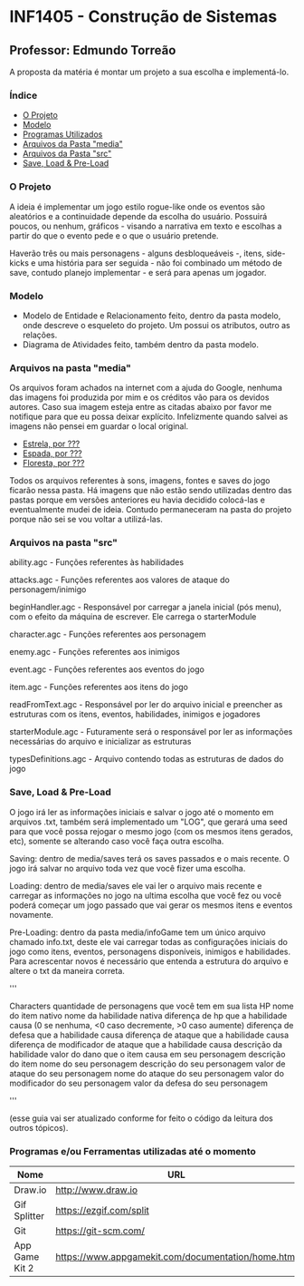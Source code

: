 ﻿# INF1405 - Construção de Sistemas
## Professor: Edmundo Torreão

A proposta da matéria é montar um projeto a sua escolha e implementá-lo.

### Índice

 * [ O Projeto ](https://github.com/stephaniefay/inf1405#o-projeto)
 * [ Modelo ](https://github.com/stephaniefay/inf1405#modelo)
 * [ Programas Utilizados ](https://github.com/stephaniefay/inf1405#programas-eou-ferramentas-utilizadas-at%C3%A9-o-momento)
 * [ Arquivos da Pasta "media" ](https://github.com/stephaniefay/inf1405#arquivos-na-pasta-media)
 * [ Arquivos da Pasta "src" ](https://github.com/stephaniefay/inf1405#arquivos-na-pasta-src)
 * [ Save, Load & Pre-Load ]()

### O Projeto

A ideia é implementar um jogo estilo rogue-like onde os eventos são aleatórios e a continuidade depende da escolha do usuário. Possuirá poucos, ou nenhum, gráficos - visando a narrativa em texto e escolhas a partir do que o evento pede e o que o usuário pretende.

Haverão três ou mais personagens - alguns desbloqueáveis -, itens, side-kicks e uma história para ser seguida - não foi combinado um método de save, contudo planejo implementar - e será para apenas um jogador.

### Modelo

* Modelo de Entidade e Relacionamento feito, dentro da pasta modelo, onde descreve o esqueleto do projeto. Um possui os atributos, outro as relações.
* Diagrama de Atividades feito, também dentro da pasta modelo.

### Arquivos na pasta "media"

Os arquivos foram achados na internet com a ajuda do Google, nenhuma das imagens foi produzida por mim e os créditos vão para os devidos autores. Caso sua imagem esteja entre as citadas abaixo por favor me notifique para que eu possa deixar explícito. Infelizmente quando salvei as imagens não pensei em guardar o local original.

* [Estrela, por ???](http://static.tumblr.com/4df6c4cc48c95faa5cbcc14a01828a3a/qv6xy8l/kw3oetlc2/tumblr_static_4qezimh2iiasgogco0w0kcogk.gif)
* [Espada, por ???]( http://pixeljoint.com/files/icons/full/magic_sword.gif )
* [Floresta, por ???](http://www.animated-gifs.eu/category_nature/landscapes-forests/0016.gif)

Todos os arquivos referentes à sons, imagens, fontes e saves do jogo ficarão nessa pasta. Há imagens que não estão sendo utilizadas dentro das pastas porque em versões anteriores eu havia decidido colocá-las e eventualmente mudei de ideia. Contudo permaneceram na pasta do projeto porque não sei se vou voltar a utilizá-las.

### Arquivos na pasta "src"

ability.agc - Funções referentes às habilidades

attacks.agc - Funções referentes aos valores de ataque do personagem/inimigo

beginHandler.agc - Responsável por carregar a janela inicial (pós menu), com o efeito da máquina de escrever. Ele carrega o starterModule

character.agc - Funções referentes aos personagem

enemy.agc - Funções referentes aos inimigos

event.agc - Funções referentes aos eventos do jogo

item.agc - Funções referentes aos itens do jogo

readFromText.agc - Responsável por ler do arquivo inicial e preencher as estruturas com os itens, eventos, habilidades, inimigos e jogadores

starterModule.agc - Futuramente será o responsável por ler as informações necessárias do arquivo e inicializar as estruturas

typesDefinitions.agc - Arquivo contendo todas as estruturas de dados do jogo

### Save, Load & Pre-Load

O jogo irá ler as informações iniciais e salvar o jogo até o momento em arquivos .txt, também será implementado um "LOG", que gerará uma seed para que você possa rejogar o mesmo jogo (com os mesmos itens gerados, etc), somente se alterando caso você faça outra escolha.

Saving: dentro de media/saves terá os saves passados e o mais recente. O jogo irá salvar no arquivo toda vez que você fizer uma escolha.

Loading: dentro de media/saves ele vai ler o arquivo mais recente e carregar as informações no jogo na ultima escolha que você fez ou você poderá começar um jogo passado que vai gerar os mesmos itens e eventos novamente.

Pre-Loading: dentro da pasta media/infoGame tem um único arquivo chamado info.txt, deste ele vai carregar todas as configurações iniciais do jogo como itens, eventos, personagens disponíveis, inimigos e habilidades. Para acrescentar novos é necessário que entenda a estrutura do arquivo e altere o txt da maneira correta.

'''

Characters
quantidade de personagens que você tem em sua lista
HP
nome do item nativo
nome da habilidade nativa
diferença de hp que a habilidade causa (0 se nenhuma, <0 caso decremente, >0 caso aumente)
diferença de defesa que a habilidade causa
diferença de ataque que a habilidade causa
diferença de modificador de ataque que a habilidade causa
descrição da habilidade
valor do dano que o item causa em seu personagem
descrição do item
nome do seu personagem
descrição do seu personagem
valor de ataque do seu personagem
nome do ataque do seu personagem
valor do modificador do seu personagem
valor da defesa do seu personagem

'''

(esse guia vai ser atualizado conforme for feito o código da leitura dos outros tópicos).

### Programas e/ou Ferramentas utilizadas até o momento

| Nome | URL |
| ---- | --- |
| Draw.io | http://www.draw.io |
| Gif Splitter | https://ezgif.com/split |
| Git | https://git-scm.com/ |
| App Game Kit 2 | https://www.appgamekit.com/documentation/home.html |